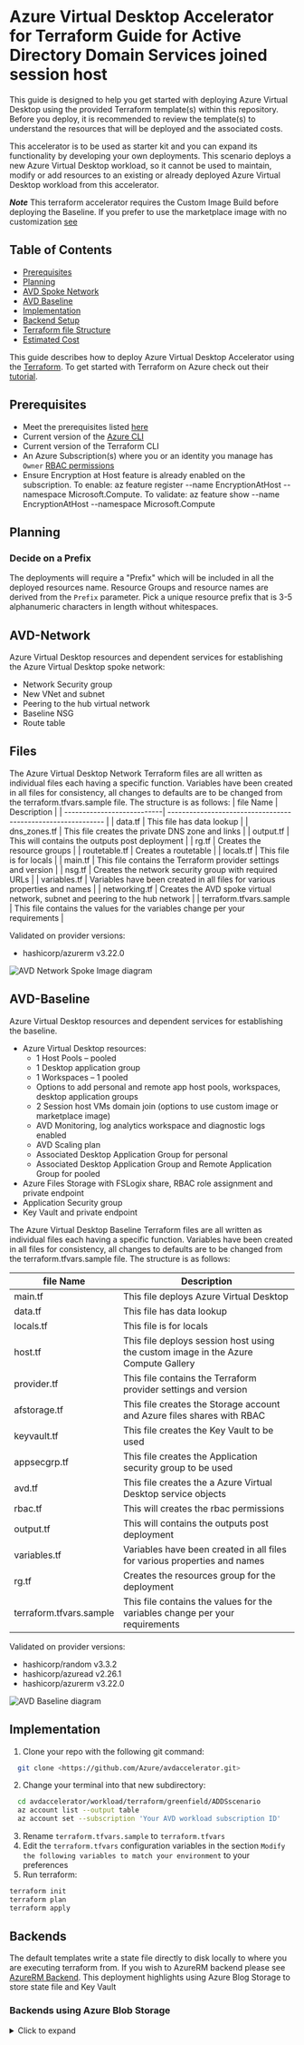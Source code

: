 <!-- BEGIN_TF_DOCS -->
# Azure Virtual Desktop Accelerator for Terraform Guide for Active Directory Domain Services joined session host

This guide is designed to help you get started with deploying Azure Virtual Desktop using the provided Terraform template(s) within this repository. Before you deploy, it is recommended to review the template(s) to understand the resources that will be deployed and the associated costs.

This accelerator is to be used as starter kit and you can expand its functionality by developing your own deployments. This scenario deploys a new Azure Virtual Desktop workload, so it cannot be used to maintain, modify or add resources to an existing or already deployed Azure Virtual Desktop workload from this accelerator.

***Note*** This terraform accelerator requires the Custom Image Build before deploying the Baseline. If you prefer to use the marketplace image with no customization [see](https://docs.microsoft.com/en-us/azure/developer/terraform/create-avd-session-host)

## Table of Contents

- [Prerequisites](#prerequisites)  
- [Planning](#planning)
- [AVD Spoke Network](#avd-network)
- [AVD Baseline](#avd-baseline)
- [Implementation](#implementation)
- [Backend Setup](#backends)  
- [Terraform file Structure](#files)
- [Estimated Cost](#estimated-cost)  

This guide describes how to deploy Azure Virtual Desktop Accelerator using the [Terraform](https://www.terraform.io/).
To get started with Terraform on Azure check out their [tutorial](https://learn.hashicorp.com/collections/terraform/azure-get-started/).

## Prerequisites

- Meet the prerequisites listed [here](https://github.com/Azure/avdaccelerator/blob/main/workload/docs/getting-started-baseline.md#prerequisites)
- Current version of the [Azure CLI](https://docs.microsoft.com/en-us/cli/azure/install-azure-cli)
- Current version of the Terraform CLI
- An Azure Subscription(s) where you or an identity you manage has `Owner` [RBAC permissions](https://docs.microsoft.com/en-us/azure/role-based-access-control/built-in-roles#owner)
- Ensure Encryption at Host feature is already enabled on the subscription. To enable: az feature register --name EncryptionAtHost  --namespace Microsoft.Compute. To validate: az feature show --name EncryptionAtHost --namespace Microsoft.Compute

## Planning

### Decide on a Prefix

The deployments will require a "Prefix" which will be included in all the deployed resources name.
Resource Groups and resource names are derived from the `Prefix` parameter. Pick a unique resource prefix that is 3-5 alphanumeric characters in length without whitespaces.

## AVD-Network

Azure Virtual Desktop resources and dependent services for establishing the Azure Virtual Desktop spoke network:

- Network Security group
- New VNet and subnet
- Peering to the hub virtual network
- Baseline NSG
- Route table

## Files

The Azure Virtual Desktop Network Terraform files are all written as individual files each having a specific function. Variables have been created in all files for consistency, all changes to defaults are to be changed from the terraform.tfvars.sample file. The structure is as follows:
| file Name                  | Description                                                  |
| ---------------------------| ------------------------------------------------------------ |
| data.tf                    | This file has data lookup |
| dns\_zones.tf               | This file creates the private DNS zone and links |
| output.tf                  | This will contains the outputs post deployment |
| rg.tf                      | Creates the resource groups |
| routetable.tf              | Creates a routetable |
| locals.tf                  | This file is for locals |
| main.tf                    | This file contains the Terraform provider settings and version |
| nsg.tf                     | Creates the network security group with required URLs |
| variables.tf               | Variables have been created in all files for various properties and names |
| networking.tf              | Creates the AVD spoke virtual network, subnet and peering to the hub network |
| terraform.tfvars.sample    | This file contains the values for the variables change per your requirements |

Validated on provider versions:

- hashicorp/azurerm v3.22.0

![AVD Network Spoke Image diagram](../../../docs/diagrams/avd-accelerator-terraform-spoke-network.png)

## AVD-Baseline  

Azure Virtual Desktop resources and dependent services for establishing the baseline.

- Azure Virtual Desktop resources:
  - 1 Host Pools – pooled
  - 1 Desktop application group
  - 1 Workspaces – 1 pooled
  - Options to add personal and remote app host pools, workspaces, desktop application groups
  - 2 Session host VMs domain join (options to use custom image or marketplace image)
  - AVD Monitoring, log analytics workspace and diagnostic logs enabled
  - AVD Scaling plan
  - Associated Desktop Application Group for personal
  - Associated Desktop Application Group and Remote Application Group for pooled
- Azure Files Storage with FSLogix share, RBAC role assignment and private endpoint
- Application Security group
- Key Vault and private endpoint

The Azure Virtual Desktop Baseline Terraform files are all written as individual files each having a specific function. Variables have been created in all files for consistency, all changes to defaults are to be changed from the terraform.tfvars.sample file. The structure is as follows:

| file Name                  | Description                                                  |
| ---------------------------| ------------------------------------------------------------ |
| main.tf                    | This file deploys Azure Virtual Desktop |
| data.tf                    | This file has data lookup |
| locals.tf                  | This file is for locals |
| host.tf                    | This file deploys session host using the custom image in the Azure Compute Gallery |
| provider.tf                | This file contains the Terraform provider settings and version |
| afstorage.tf               | This file creates the Storage account and Azure files shares with RBAC |
| keyvault.tf                | This file creates the Key Vault to be used     |
| appsecgrp.tf               | This file creates the Application security group to be used     |
| avd.tf                     | This file creates the a Azure Virtual Desktop service objects     |
| rbac.tf                    | This will creates the rbac permissions |
| output.tf                  | This will contains the outputs post deployment |
| variables.tf               | Variables have been created in all files for various properties and names |
| rg.tf                      | Creates the resources group for the deployment |
| terraform.tfvars.sample    | This file contains the values for the variables change per your requirements |

Validated on provider versions:

- hashicorp/random v3.3.2
- hashicorp/azuread v2.26.1
- hashicorp/azurerm v3.22.0

![AVD Baseline diagram](../../../docs/diagrams/avd-accelerator-terraform-baseline-image.png)

## Implementation

1. Clone your repo with the following git command:

```bash
  git clone <https://github.com/Azure/avdaccelerator.git>
```  

2. Change your terminal into that new subdirectory:

```bash
  cd avdaccelerator/workload/terraform/greenfield/ADDSscenario
  az account list --output table
  az account set --subscription 'Your AVD workload subscription ID'
```

3. Rename `terraform.tfvars.sample` to `terraform.tfvars`
4. Edit the `terraform.tfvars` configuration variables in the section `Modify the following variables to match your environment` to your preferences  
5. Run terraform:

```bash
terraform init
terraform plan
terraform apply
```

## Backends

The default templates write a state file directly to disk locally to where you are executing terraform from. If you wish to AzureRM backend please see [AzureRM Backend](https://www.terraform.io/docs/language/settings/backends/azurerm.html). This deployment highlights using Azure Blog Storage to store state file and Key Vault

### Backends using Azure Blob Storage

<details>
<summary>Click to expand</summary>
#### Using Azure CLI

[Store state in Azure Storage](https://docs.microsoft.com/en-us/azure/developer/terraform/store-state-in-azure-storage)

```cli
RESOURCE_GROUP_NAME=tstate
STORAGE_ACCOUNT_NAME=tstate$RANDOM
CONTAINER_NAME=tstate
```

### Create resource group

```cli
az group create --name $RESOURCE_GROUP_NAME --location <eastus>
```

### Create storage account

```cli
az storage account create --resource-group $RESOURCE_GROUP_NAME --name $STORAGE_ACCOUNT_NAME --sku Standard_LRS --encryption-services blob
```

#### Get storage account key

```cli
ACCOUNT_KEY=$(az storage account keys list --resource-group $RESOURCE_GROUP_NAME --account-name $STORAGE_ACCOUNT_NAME --query '[0].value' -o tsv)
```

#### Create blob container

```cli
az storage container create --name $CONTAINER_NAME --account-name $STORAGE_ACCOUNT_NAME --account-key $ACCOUNT_KEY

echo "storage_account_name: $STORAGE_ACCOUNT_NAME"
echo "container_name: $CONTAINER_NAME"
echo "access_key: $ACCOUNT_KEY"
```

### Create a key vault

[Create Key Vault](https://docs.microsoft.com/en-us/azure/key-vault/secrets/quick-create-cli)

```cli
az keyvault create --name "<Azure Virtual Desktopkeyvaultdemo>" --resource-group $RESOURCE_GROUP_NAME --location "<East US>"
```

#### Add storage account access key to key vault

```cli
az keyvault secret set --vault-name "<Azure Virtual Desktopkeyvaultdemo>" --name terraform-backend-key --value "<W.........................................>"
```

## Estimated Cost

A breakdown of estimated cost for this deployment. Adjust to sku will change the estimates.
![Cost Estimate](../../../docs/diagrams/cost-estimate.png)

58 were free:

- 20 x azurerm\_log\_analytics\_datasource\_windows\_performance\_counter
- 9 x azurerm\_log\_analytics\_datasource\_windows\_event
- 5 x azurerm\_resource\_group
- 4 x azurerm\_role\_assignment
- 2 x azurerm\_network\_interface
- 2 x azurerm\_private\_dns\_zone\_virtual\_network\_link
- 2 x azurerm\_subnet
- 1 x azurerm\_application\_security\_group
- 1 x azurerm\_firewall\_policy\_rule\_collection\_group
- 1 x azurerm\_key\_vault
- 1 x azurerm\_key\_vault\_access\_policy
- 1 x azurerm\_key\_vault\_secret
- 1 x azurerm\_network\_security\_group
- 1 x azurerm\_storage\_account\_network\_rules
- 1 x azurerm\_subnet\_network\_security\_group\_association
- 1 x azurerm\_user\_assigned\_identity
- 1 x azurerm\_virtual\_desktop\_application\_group
- 1 x azurerm\_virtual\_desktop\_host\_pool
- 1 x azurerm\_virtual\_desktop\_workspace
- 1 x azurerm\_virtual\_desktop\_workspace\_application\_group\_association
- 1 x azurerm\_virtual\_network

Generated by: [Infracost](https://www.infracost.io/)

## Additional References

<details>
<summary>Click to expand</summary>

- [Terraform Download](https://www.terraform.io/downloads.html)
- [Visual Code Download](https://code.visualstudio.com/Download)
- [Powershell VS Code Extension](https://marketplace.visualstudio.com/items?itemName=ms-vscode.PowerShell)
- [HashiCorp Terraform VS Code Extension](https://marketplace.visualstudio.com/items?itemName=HashiCorp.terraform)
- [Azure Terraform VS Code Extension Name](https://marketplace.visualstudio.com/items?itemName=ms-azuretools.vscode-azureterraform)
- [Azure CLI](https://docs.microsoft.com/en-us/cli/azure/install-azure-cli-windows?tabs=azure-cli)
- [Configure the Azure Terraform Visual Studio Code extension](https://docs.microsoft.com/en-us/azure/developer/terraform/configure-vs-code-extension-for-terraform)
- [Setup video](https://youtu.be/YmbmpGdhI6w)

</details>

## Reporting issues

Microsoft Support is not yet handling issues for any published tools in this repository. However, we would like to welcome you to open issues using GitHub [issues](https://github.com/Azure/avdaccelerator/issues) to collaborate and improve these tools.

```hcl
# Creates the Azure Virtual Desktop Spoke Network resources
module "network" {
  source                   = "../../modules/network"
  avdLocation              = var.avdLocation
  rg_network               = var.rg_network
  vnet                     = var.vnet
  snet                     = var.snet
  pesnet                   = var.pesnet
  vnet_range               = var.vnet_range
  nsg                      = "${var.nsg}-${var.prefix}-${var.environment}-${var.avdLocation}"
  prefix                   = var.prefix
  rt                       = "${var.rt}-${var.prefix}-${var.environment}-${var.avdLocation}"
  hub_connectivity_rg      = var.hub_connectivity_rg
  hub_vnet                 = var.hub_vnet
  subnet_range             = var.subnet_range
  pesubnet_range           = var.pesubnet_range
  next_hop_ip              = var.next_hop_ip
  fw_policy                = var.fw_policy
  hub_subscription_id      = var.hub_subscription_id
  spoke_subscription_id    = var.spoke_subscription_id
  identity_subscription_id = var.identity_subscription_id
  identity_rg              = var.identity_rg
  identity_vnet            = var.identity_vnet
}

# Create Azure Log Analytics workspace for Azure Virtual Desktop
module "avm_res_operationalinsights_workspace" {
  source              = "Azure/avm-res-operationalinsights-workspace/azurerm"
  version             = "0.1.3"
  enable_telemetry    = var.enable_telemetry
  resource_group_name = azurerm_resource_group.mon.name
  location            = var.avdLocation
  name                = lower(replace("log-avd-${var.environment}-${var.avdLocation}", "-", ""))
  tags                = local.tags
}

module "avm_res_desktopvirtualization_hostpool" {
  source  = "Azure/avm-res-desktopvirtualization-hostpool/azurerm"
  version = "0.1.4"

  virtual_desktop_host_pool_location                 = azurerm_resource_group.this.location
  virtual_desktop_host_pool_name                     = "${var.hostpool}-${var.prefix}-${var.environment}-${var.avdLocation}"
  virtual_desktop_host_pool_type                     = "Pooled" // "Personal" or "Pooled"
  virtual_desktop_host_pool_resource_group_name      = azurerm_resource_group.this.name
  virtual_desktop_host_pool_load_balancer_type       = "BreadthFirst" // "DepthFirst" or "BreadthFirst"
  virtual_desktop_host_pool_custom_rdp_properties    = "drivestoredirect:s:*;audiomode:i:0;videoplaybackmode:i:1;redirectclipboard:i:1;redirectprinters:i:1;devicestoredirect:s:*;redirectcomports:i:1;redirectsmartcards:i:1;usbdevicestoredirect:s:*;enablecredsspsupport:i:1;use multimon:i:0"
  virtual_desktop_host_pool_maximum_sessions_allowed = 16
  virtual_desktop_host_pool_start_vm_on_connect      = true
  resource_group_name                                = azurerm_resource_group.this.name
  virtual_desktop_host_pool_scheduled_agent_updates = {
    enabled = "true"
    schedule = tolist([{
      day_of_week = "Sunday"
      hour_of_day = 0
    }])
  }
  diagnostic_settings = {
    to_law = {
      name                  = "to-law"
      workspace_resource_id = module.avm_res_operationalinsights_workspace.resource.id
    }
  }
}

resource "azurerm_virtual_desktop_host_pool_registration_info" "registrationinfo" {
  expiration_date = timeadd(timestamp(), "48h")
  hostpool_id     = module.avm_res_desktopvirtualization_hostpool.resource.id
}

# Get an existing built-in role definition
data "azurerm_role_definition" "this" {
  name = "Desktop Virtualization User"
}

# Get an existing Azure AD group that will be assigned to the application group
data "azuread_group" "existing" {
  display_name     = var.user_group_name
  security_enabled = true
}

# Assign the Azure AD group to the application group
resource "azurerm_role_assignment" "this" {
  principal_id                     = data.azuread_group.existing.object_id
  scope                            = module.avm_res_desktopvirtualization_applicationgroup.resource.id
  role_definition_id               = data.azurerm_role_definition.this.id
  skip_service_principal_aad_check = false
}

# Create Azure Virtual Desktop application group
module "avm_res_desktopvirtualization_applicationgroup" {
  source                                                = "Azure/avm-res-desktopvirtualization-applicationgroup/azurerm"
  enable_telemetry                                      = var.enable_telemetry
  version                                               = "0.1.2"
  virtual_desktop_application_group_name                = "${var.dag}-${var.prefix}-${var.environment}-${var.avdLocation}-01"
  virtual_desktop_application_group_type                = "Desktop"
  virtual_desktop_application_group_host_pool_id        = module.avm_res_desktopvirtualization_hostpool.resource.id
  virtual_desktop_application_group_resource_group_name = azurerm_resource_group.this.name
  virtual_desktop_application_group_location            = azurerm_resource_group.this.location
  user_group_name                                       = var.user_group_name
  virtual_desktop_application_group_tags                = local.tags
}

# Create Azure Virtual Desktop workspace
module "avm_res_desktopvirtualization_workspace" {
  source              = "Azure/avm-res-desktopvirtualization-workspace/azurerm"
  version             = "0.1.2"
  enable_telemetry    = var.enable_telemetry
  resource_group_name = azurerm_resource_group.this.name
  location            = azurerm_resource_group.this.location
  description         = "${var.prefix} Workspace"
  name                = "${var.workspace}-${var.prefix}-${var.environment}-${var.avdLocation}-01"
  tags                = local.tags
  diagnostic_settings = {
    to_law = {
      name                  = "to-law"
      workspace_resource_id = module.avm_res_operationalinsights_workspace.resource.id
    }
  }
}

resource "azurerm_virtual_desktop_workspace_application_group_association" "workappgrassoc" {
  application_group_id = module.avm_res_desktopvirtualization_applicationgroup.resource.id
  workspace_id         = module.avm_res_desktopvirtualization_workspace.resource.id
}

# Get the service principal for Azure Vitual Desktop
data "azuread_service_principal" "spn" {
  client_id = "9cdead84-a844-4324-93f2-b2e6bb768d07"
}

resource "random_uuid" "example" {}

data "azurerm_role_definition" "power_role" {
  name = "Desktop Virtualization Power On Off Contributor"
}

resource "azurerm_role_assignment" "new" {
  principal_id         = data.azuread_service_principal.spn.object_id
  scope                = data.azurerm_subscription.primary.id
  role_definition_name = "Desktop Virtualization Power On Off Contributor"
}

# This ensures we have unique CAF compliant names for our resources.
module "naming" {
  source  = "Azure/naming/azurerm"
  version = "0.3.0"
}

# This is the storage account for the diagnostic settings
resource "azurerm_storage_account" "this" {
  account_replication_type = "ZRS"
  account_tier             = "Standard"
  location                 = azurerm_resource_group.this.location
  name                     = module.naming.storage_account.name_unique
  resource_group_name      = azurerm_resource_group.this.name
}

# Create Azure Virtual Desktop scaling plan
module "avm_res_desktopvirtualization_scaling_plan" {
  source                                           = "Azure/avm-res-desktopvirtualization-scalingplan/azurerm"
  enable_telemetry                                 = var.enable_telemetry
  version                                          = "0.1.2"
  virtual_desktop_scaling_plan_name                = "${var.scplan}-${var.prefix}-${var.environment}-${var.avdLocation}-01"
  virtual_desktop_scaling_plan_location            = azurerm_resource_group.this.location
  virtual_desktop_scaling_plan_resource_group_name = azurerm_resource_group.this.name
  virtual_desktop_scaling_plan_time_zone           = "Eastern Standard Time"
  virtual_desktop_scaling_plan_description         = "${var.prefix} Scaling Plan"
  virtual_desktop_scaling_plan_tags                = local.tags
  virtual_desktop_scaling_plan_host_pool = toset(
    [
      {
        hostpool_id          = module.avm_res_desktopvirtualization_hostpool.resource.id
        scaling_plan_enabled = true
      }
    ]
  )
  virtual_desktop_scaling_plan_schedule = toset(
    [
      {
        name                                 = "Weekday"
        days_of_week                         = ["Monday", "Tuesday", "Wednesday", "Thursday", "Friday"]
        ramp_up_start_time                   = "09:00"
        ramp_up_load_balancing_algorithm     = "BreadthFirst"
        ramp_up_minimum_hosts_percent        = 50
        ramp_up_capacity_threshold_percent   = 80
        peak_start_time                      = "10:00"
        peak_load_balancing_algorithm        = "DepthFirst"
        ramp_down_start_time                 = "17:00"
        ramp_down_load_balancing_algorithm   = "BreadthFirst"
        ramp_down_minimum_hosts_percent      = 50
        ramp_down_force_logoff_users         = true
        ramp_down_wait_time_minutes          = 15
        ramp_down_notification_message       = "The session will end in 15 minutes."
        ramp_down_capacity_threshold_percent = 50
        ramp_down_stop_hosts_when            = "ZeroActiveSessions"
        off_peak_start_time                  = "18:00"
        off_peak_load_balancing_algorithm    = "BreadthFirst"
      },
      {
        name                                 = "Weekend"
        days_of_week                         = ["Saturday", "Sunday"]
        ramp_up_start_time                   = "09:00"
        ramp_up_load_balancing_algorithm     = "BreadthFirst"
        ramp_up_minimum_hosts_percent        = 50
        ramp_up_capacity_threshold_percent   = 80
        peak_start_time                      = "10:00"
        peak_load_balancing_algorithm        = "DepthFirst"
        ramp_down_start_time                 = "17:00"
        ramp_down_load_balancing_algorithm   = "BreadthFirst"
        ramp_down_minimum_hosts_percent      = 50
        ramp_down_force_logoff_users         = true
        ramp_down_wait_time_minutes          = 15
        ramp_down_notification_message       = "The session will end in 15 minutes."
        ramp_down_capacity_threshold_percent = 50
        ramp_down_stop_hosts_when            = "ZeroActiveSessions"
        off_peak_start_time                  = "18:00"
        off_peak_load_balancing_algorithm    = "BreadthFirst"
      }
    ]
  )
  diagnostic_settings = {
    to_law = {
      name                        = "to-storage-account"
      storage_account_resource_id = azurerm_storage_account.this.id
    }
  }
}
```

<!-- markdownlint-disable MD033 -->
## Requirements

No requirements.

## Providers

The following providers are used by this module:

- <a name="provider_azuread"></a> [azuread](#provider\_azuread)

- <a name="provider_azurerm"></a> [azurerm](#provider\_azurerm)

- <a name="provider_azurerm.hub"></a> [azurerm.hub](#provider\_azurerm.hub)

- <a name="provider_azurerm.spoke"></a> [azurerm.spoke](#provider\_azurerm.spoke)

- <a name="provider_random"></a> [random](#provider\_random)

- <a name="provider_time"></a> [time](#provider\_time)

## Resources

The following resources are used by this module:

- [azurerm_application_security_group.example](https://registry.terraform.io/providers/hashicorp/azurerm/latest/docs/resources/application_security_group) (resource)
- [azurerm_availability_set.aset](https://registry.terraform.io/providers/hashicorp/azurerm/latest/docs/resources/availability_set) (resource)
- [azurerm_key_vault.kv](https://registry.terraform.io/providers/hashicorp/azurerm/latest/docs/resources/key_vault) (resource)
- [azurerm_key_vault_key.stcmky](https://registry.terraform.io/providers/hashicorp/azurerm/latest/docs/resources/key_vault_key) (resource)
- [azurerm_key_vault_key.stkek](https://registry.terraform.io/providers/hashicorp/azurerm/latest/docs/resources/key_vault_key) (resource)
- [azurerm_key_vault_secret.localpassword](https://registry.terraform.io/providers/hashicorp/azurerm/latest/docs/resources/key_vault_secret) (resource)
- [azurerm_network_interface.avd_vm_nic](https://registry.terraform.io/providers/hashicorp/azurerm/latest/docs/resources/network_interface) (resource)
- [azurerm_private_dns_zone_virtual_network_link.filelink](https://registry.terraform.io/providers/hashicorp/azurerm/latest/docs/resources/private_dns_zone_virtual_network_link) (resource)
- [azurerm_private_dns_zone_virtual_network_link.vaultlink](https://registry.terraform.io/providers/hashicorp/azurerm/latest/docs/resources/private_dns_zone_virtual_network_link) (resource)
- [azurerm_private_endpoint.afpe](https://registry.terraform.io/providers/hashicorp/azurerm/latest/docs/resources/private_endpoint) (resource)
- [azurerm_private_endpoint.kvpe](https://registry.terraform.io/providers/hashicorp/azurerm/latest/docs/resources/private_endpoint) (resource)
- [azurerm_resource_group.mon](https://registry.terraform.io/providers/hashicorp/azurerm/latest/docs/resources/resource_group) (resource)
- [azurerm_resource_group.rg](https://registry.terraform.io/providers/hashicorp/azurerm/latest/docs/resources/resource_group) (resource)
- [azurerm_resource_group.shrg](https://registry.terraform.io/providers/hashicorp/azurerm/latest/docs/resources/resource_group) (resource)
- [azurerm_resource_group.this](https://registry.terraform.io/providers/hashicorp/azurerm/latest/docs/resources/resource_group) (resource)
- [azurerm_role_assignment.af_role](https://registry.terraform.io/providers/hashicorp/azurerm/latest/docs/resources/role_assignment) (resource)
- [azurerm_role_assignment.keystor](https://registry.terraform.io/providers/hashicorp/azurerm/latest/docs/resources/role_assignment) (resource)
- [azurerm_role_assignment.new](https://registry.terraform.io/providers/hashicorp/azurerm/latest/docs/resources/role_assignment) (resource)
- [azurerm_role_assignment.this](https://registry.terraform.io/providers/hashicorp/azurerm/latest/docs/resources/role_assignment) (resource)
- [azurerm_storage_account.azfile](https://registry.terraform.io/providers/hashicorp/azurerm/latest/docs/resources/storage_account) (resource)
- [azurerm_storage_account.this](https://registry.terraform.io/providers/hashicorp/azurerm/latest/docs/resources/storage_account) (resource)
- [azurerm_storage_account_customer_managed_key.cmky](https://registry.terraform.io/providers/hashicorp/azurerm/latest/docs/resources/storage_account_customer_managed_key) (resource)
- [azurerm_storage_account_network_rules.stfw](https://registry.terraform.io/providers/hashicorp/azurerm/latest/docs/resources/storage_account_network_rules) (resource)
- [azurerm_storage_share.FSShare](https://registry.terraform.io/providers/hashicorp/azurerm/latest/docs/resources/storage_share) (resource)
- [azurerm_user_assigned_identity.mi](https://registry.terraform.io/providers/hashicorp/azurerm/latest/docs/resources/user_assigned_identity) (resource)
- [azurerm_virtual_desktop_host_pool_registration_info.registrationinfo](https://registry.terraform.io/providers/hashicorp/azurerm/latest/docs/resources/virtual_desktop_host_pool_registration_info) (resource)
- [azurerm_virtual_desktop_workspace_application_group_association.workappgrassoc](https://registry.terraform.io/providers/hashicorp/azurerm/latest/docs/resources/virtual_desktop_workspace_application_group_association) (resource)
- [azurerm_virtual_machine_extension.ama](https://registry.terraform.io/providers/hashicorp/azurerm/latest/docs/resources/virtual_machine_extension) (resource)
- [azurerm_virtual_machine_extension.domain_join](https://registry.terraform.io/providers/hashicorp/azurerm/latest/docs/resources/virtual_machine_extension) (resource)
- [azurerm_virtual_machine_extension.mal](https://registry.terraform.io/providers/hashicorp/azurerm/latest/docs/resources/virtual_machine_extension) (resource)
- [azurerm_virtual_machine_extension.vmext_dsc](https://registry.terraform.io/providers/hashicorp/azurerm/latest/docs/resources/virtual_machine_extension) (resource)
- [azurerm_virtual_network_dns_servers.customdns](https://registry.terraform.io/providers/hashicorp/azurerm/latest/docs/resources/virtual_network_dns_servers) (resource)
- [azurerm_windows_virtual_machine.avd_vm](https://registry.terraform.io/providers/hashicorp/azurerm/latest/docs/resources/windows_virtual_machine) (resource)
- [random_password.vmpass](https://registry.terraform.io/providers/hashicorp/random/latest/docs/resources/password) (resource)
- [random_string.random](https://registry.terraform.io/providers/hashicorp/random/latest/docs/resources/string) (resource)
- [random_uuid.example](https://registry.terraform.io/providers/hashicorp/random/latest/docs/resources/uuid) (resource)
- [time_rotating.avd_token](https://registry.terraform.io/providers/hashicorp/time/latest/docs/resources/rotating) (resource)
- [time_sleep.wait](https://registry.terraform.io/providers/hashicorp/time/latest/docs/resources/sleep) (resource)
- [azuread_group.existing](https://registry.terraform.io/providers/hashicorp/azuread/latest/docs/data-sources/group) (data source)
- [azuread_service_principal.spn](https://registry.terraform.io/providers/hashicorp/azuread/latest/docs/data-sources/service_principal) (data source)
- [azurerm_client_config.cfg](https://registry.terraform.io/providers/hashicorp/azurerm/latest/docs/data-sources/client_config) (data source)
- [azurerm_client_config.current](https://registry.terraform.io/providers/hashicorp/azurerm/latest/docs/data-sources/client_config) (data source)
- [azurerm_private_dns_zone.pe-filedns-zone](https://registry.terraform.io/providers/hashicorp/azurerm/latest/docs/data-sources/private_dns_zone) (data source)
- [azurerm_private_dns_zone.pe-vaultdns-zone](https://registry.terraform.io/providers/hashicorp/azurerm/latest/docs/data-sources/private_dns_zone) (data source)
- [azurerm_role_definition.power_role](https://registry.terraform.io/providers/hashicorp/azurerm/latest/docs/data-sources/role_definition) (data source)
- [azurerm_role_definition.storage_role](https://registry.terraform.io/providers/hashicorp/azurerm/latest/docs/data-sources/role_definition) (data source)
- [azurerm_role_definition.this](https://registry.terraform.io/providers/hashicorp/azurerm/latest/docs/data-sources/role_definition) (data source)
- [azurerm_subnet.pesubnet](https://registry.terraform.io/providers/hashicorp/azurerm/latest/docs/data-sources/subnet) (data source)
- [azurerm_subnet.subnet](https://registry.terraform.io/providers/hashicorp/azurerm/latest/docs/data-sources/subnet) (data source)
- [azurerm_subscription.primary](https://registry.terraform.io/providers/hashicorp/azurerm/latest/docs/data-sources/subscription) (data source)
- [azurerm_virtual_network.remote](https://registry.terraform.io/providers/hashicorp/azurerm/latest/docs/data-sources/virtual_network) (data source)
- [azurerm_virtual_network.vnet](https://registry.terraform.io/providers/hashicorp/azurerm/latest/docs/data-sources/virtual_network) (data source)

<!-- markdownlint-disable MD013 -->
## Required Inputs

The following input variables are required:

### <a name="input_allow_list_ip"></a> [allow\_list\_ip](#input\_allow\_list\_ip)

Description: List of allowed IP Addresses

Type: `list(string)`

### <a name="input_avdLocation"></a> [avdLocation](#input\_avdLocation)

Description: Location of the resource group.

Type: `any`

### <a name="input_avdshared_subscription_id"></a> [avdshared\_subscription\_id](#input\_avdshared\_subscription\_id)

Description: Spoke Subscription id

Type: `string`

### <a name="input_dag"></a> [dag](#input\_dag)

Description: Name of the Azure Virtual Desktop desktop application group

Type: `string`

### <a name="input_dns_servers"></a> [dns\_servers](#input\_dns\_servers)

Description: Custom DNS configuration

Type: `list(string)`

### <a name="input_domain_guid"></a> [domain\_guid](#input\_domain\_guid)

Description: Domain GUID

Type: `string`

### <a name="input_domain_name"></a> [domain\_name](#input\_domain\_name)

Description: Name of the domain to join

Type: `string`

### <a name="input_domain_sid"></a> [domain\_sid](#input\_domain\_sid)

Description: Domain SID

Type: `string`

### <a name="input_domain_user"></a> [domain\_user](#input\_domain\_user)

Description: Username for domain join (do not include domain name as this is appended)

Type: `string`

### <a name="input_environment"></a> [environment](#input\_environment)

Description: Environment name sets the type of environment (Development (dev), Test (test), Production (prod)) that will be deployed, this information will be use as part of the resources naming.

Type: `string`

### <a name="input_fw_policy"></a> [fw\_policy](#input\_fw\_policy)

Description: Name of the firewall policy

Type: `string`

### <a name="input_hostpool"></a> [hostpool](#input\_hostpool)

Description: Name of the Azure Virtual Desktop host pool

Type: `string`

### <a name="input_hub_connectivity_rg"></a> [hub\_connectivity\_rg](#input\_hub\_connectivity\_rg)

Description: The resource group for hub connectivity resources

Type: `string`

### <a name="input_hub_dns_zone_rg"></a> [hub\_dns\_zone\_rg](#input\_hub\_dns\_zone\_rg)

Description: The resource group for the hub DNS zone

Type: `any`

### <a name="input_hub_subscription_id"></a> [hub\_subscription\_id](#input\_hub\_subscription\_id)

Description: Hub Subscription id

Type: `string`

### <a name="input_hub_vnet"></a> [hub\_vnet](#input\_hub\_vnet)

Description: Name of domain controller vnet

Type: `string`

### <a name="input_identity_rg"></a> [identity\_rg](#input\_identity\_rg)

Description: Name of the Resource group in which to identity resources are deployed

Type: `string`

### <a name="input_identity_subscription_id"></a> [identity\_subscription\_id](#input\_identity\_subscription\_id)

Description: identity Subscription id

Type: `string`

### <a name="input_identity_vnet"></a> [identity\_vnet](#input\_identity\_vnet)

Description: Name of the vnet in which to identity resources are deployed

Type: `string`

### <a name="input_local_admin_username"></a> [local\_admin\_username](#input\_local\_admin\_username)

Description: local admin username

Type: `string`

### <a name="input_netbios_domain_name"></a> [netbios\_domain\_name](#input\_netbios\_domain\_name)

Description: Netbios domain name

Type: `string`

### <a name="input_next_hop_ip"></a> [next\_hop\_ip](#input\_next\_hop\_ip)

Description: Next hop IP address

Type: `string`

### <a name="input_nsg"></a> [nsg](#input\_nsg)

Description: Name of the nsg

Type: `string`

### <a name="input_offer"></a> [offer](#input\_offer)

Description: Offer of the image

Type: `string`

### <a name="input_ou_path"></a> [ou\_path](#input\_ou\_path)

Description: Distinguished name of the organizational unit for the session host

Type: `any`

### <a name="input_pag"></a> [pag](#input\_pag)

Description: Name of the Azure Virtual Desktop remote application group

Type: `string`

### <a name="input_personalpool"></a> [personalpool](#input\_personalpool)

Description: Name of the Azure Virtual Desktop host pool

Type: `string`

### <a name="input_pesnet"></a> [pesnet](#input\_pesnet)

Description: Name of subnet

Type: `string`

### <a name="input_pesubnet_range"></a> [pesubnet\_range](#input\_pesubnet\_range)

Description: Address range for private endpoints subnet

Type: `list(string)`

### <a name="input_prefix"></a> [prefix](#input\_prefix)

Description: Prefix of the name under 5 characters

Type: `string`

### <a name="input_publisher"></a> [publisher](#input\_publisher)

Description: Publisher of the image

Type: `string`

### <a name="input_pworkspace"></a> [pworkspace](#input\_pworkspace)

Description: Name of the Azure Virtual Desktop Personal workspace

Type: `string`

### <a name="input_rag"></a> [rag](#input\_rag)

Description: Name of the Azure Virtual Desktop remote application group

Type: `string`

### <a name="input_raghostpool"></a> [raghostpool](#input\_raghostpool)

Description: Name of the Azure Virtual Desktop remote app group

Type: `string`

### <a name="input_ragworkspace"></a> [ragworkspace](#input\_ragworkspace)

Description: Name of the Azure Virtual Desktop workspace

Type: `string`

### <a name="input_rdsh_count"></a> [rdsh\_count](#input\_rdsh\_count)

Description: Number of AVD machines to deploy

Type: `any`

### <a name="input_rg_avdi"></a> [rg\_avdi](#input\_rg\_avdi)

Description: Name of the Resource group in which to deploy avd service objects

Type: `string`

### <a name="input_rg_network"></a> [rg\_network](#input\_rg\_network)

Description: Name of the Resource group in which to deploy network resources

Type: `string`

### <a name="input_rg_pool"></a> [rg\_pool](#input\_rg\_pool)

Description: Resource group AVD machines will be deployed to

Type: `any`

### <a name="input_rg_shared_name"></a> [rg\_shared\_name](#input\_rg\_shared\_name)

Description: Name of the Resource group in which to deploy shared resources

Type: `string`

### <a name="input_rg_so"></a> [rg\_so](#input\_rg\_so)

Description: Name of the Resource group in which to deploy service objects

Type: `string`

### <a name="input_rg_stor"></a> [rg\_stor](#input\_rg\_stor)

Description: Name of the Resource group in which to deploy storage

Type: `string`

### <a name="input_rt"></a> [rt](#input\_rt)

Description: Name of the route table

Type: `string`

### <a name="input_scplan"></a> [scplan](#input\_scplan)

Description: Name of the session host scaling plan

Type: `string`

### <a name="input_sku"></a> [sku](#input\_sku)

Description: SKU of the image

Type: `string`

### <a name="input_snet"></a> [snet](#input\_snet)

Description: Name of subnet

Type: `string`

### <a name="input_spoke_subscription_id"></a> [spoke\_subscription\_id](#input\_spoke\_subscription\_id)

Description: Spoke Subscription id

Type: `string`

### <a name="input_subnet_range"></a> [subnet\_range](#input\_subnet\_range)

Description: Address range for session host subnet

Type: `list(string)`

### <a name="input_user_group_name"></a> [user\_group\_name](#input\_user\_group\_name)

Description: Microsoft Entra ID Group for AVD users

Type: `string`

### <a name="input_vm_size"></a> [vm\_size](#input\_vm\_size)

Description: Size of the machine to deploy

Type: `any`

### <a name="input_vnet"></a> [vnet](#input\_vnet)

Description: Name of avd vnet

Type: `string`

### <a name="input_vnet_range"></a> [vnet\_range](#input\_vnet\_range)

Description: Address range for deployment VNet

Type: `list(string)`

### <a name="input_workspace"></a> [workspace](#input\_workspace)

Description: Name of the Azure Virtual Desktop workspace

Type: `string`

## Optional Inputs

The following input variables are optional (have default values):

### <a name="input_domain_password"></a> [domain\_password](#input\_domain\_password)

Description: Password of the user to authenticate with the domain

Type: `string`

Default: `"ChangeMe123$"`

### <a name="input_enable_telemetry"></a> [enable\_telemetry](#input\_enable\_telemetry)

Description: This variable controls whether or not telemetry is enabled for the module.  
For more information see https://aka.ms/avm/telemetry.  
If it is set to false, then no telemetry will be collected.

Type: `bool`

Default: `true`

## Outputs

The following outputs are exported:

### <a name="output_azurerm_virtual_desktop_application_group"></a> [azurerm\_virtual\_desktop\_application\_group](#output\_azurerm\_virtual\_desktop\_application\_group)

Description: Name of the Azure Virtual Desktop DAG

### <a name="output_azurerm_virtual_desktop_host_pool"></a> [azurerm\_virtual\_desktop\_host\_pool](#output\_azurerm\_virtual\_desktop\_host\_pool)

Description: Name of the Azure Virtual Desktop host pool

### <a name="output_azurerm_virtual_desktop_workspace"></a> [azurerm\_virtual\_desktop\_workspace](#output\_azurerm\_virtual\_desktop\_workspace)

Description: Name of the Azure Virtual Desktop workspace

### <a name="output_resource"></a> [resource](#output\_resource)

Description: This output is the full output for the resource to allow flexibility to reference all possible values for the resource. Example usage: module.<modulename>.resource.id

## Modules

The following Modules are called:

### <a name="module_avm_res_desktopvirtualization_applicationgroup"></a> [avm\_res\_desktopvirtualization\_applicationgroup](#module\_avm\_res\_desktopvirtualization\_applicationgroup)

Source: Azure/avm-res-desktopvirtualization-applicationgroup/azurerm

Version: 0.1.2

### <a name="module_avm_res_desktopvirtualization_hostpool"></a> [avm\_res\_desktopvirtualization\_hostpool](#module\_avm\_res\_desktopvirtualization\_hostpool)

Source: Azure/avm-res-desktopvirtualization-hostpool/azurerm

Version: 0.1.4

### <a name="module_avm_res_desktopvirtualization_scaling_plan"></a> [avm\_res\_desktopvirtualization\_scaling\_plan](#module\_avm\_res\_desktopvirtualization\_scaling\_plan)

Source: Azure/avm-res-desktopvirtualization-scalingplan/azurerm

Version: 0.1.2

### <a name="module_avm_res_desktopvirtualization_workspace"></a> [avm\_res\_desktopvirtualization\_workspace](#module\_avm\_res\_desktopvirtualization\_workspace)

Source: Azure/avm-res-desktopvirtualization-workspace/azurerm

Version: 0.1.2

### <a name="module_avm_res_operationalinsights_workspace"></a> [avm\_res\_operationalinsights\_workspace](#module\_avm\_res\_operationalinsights\_workspace)

Source: Azure/avm-res-operationalinsights-workspace/azurerm

Version: 0.1.3

### <a name="module_dcr"></a> [dcr](#module\_dcr)

Source: ../../modules/insights

Version:

### <a name="module_naming"></a> [naming](#module\_naming)

Source: Azure/naming/azurerm

Version: 0.3.0

### <a name="module_network"></a> [network](#module\_network)

Source: ../../modules/network

Version:

<!-- markdownlint-disable-next-line MD041 -->
## Data Collection

The software may collect information about you and your use of the software and send it to Microsoft. Microsoft may use this information to provide services and improve our products and services. You may turn off the telemetry as described in the repository. There are also some features in the software that may enable you and Microsoft to collect data from users of your applications. If you use these features, you must comply with applicable law, including providing appropriate notices to users of your applications together with a copy of Microsoft’s privacy statement. Our privacy statement is located at <https://go.microsoft.com/fwlink/?LinkID=824704>. You can learn more about data collection and use in the help documentation and our privacy statement. Your use of the software operates as your consent to these practices.
<!-- END_TF_DOCS -->